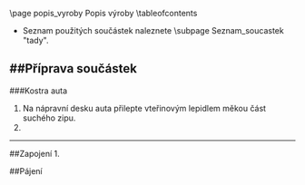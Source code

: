\page popis_vyroby Popis výroby
\tableofcontents

+ Seznam použitých součástek naleznete \subpage Seznam_soucastek "tady".

##Příprava součástek
---------------
###Kostra auta
1. Na nápravní desku auta přilepte vteřinovým lepidlem měkou část suchého zipu.
2. 



----------
##Zapojení
1. 

##Pájení